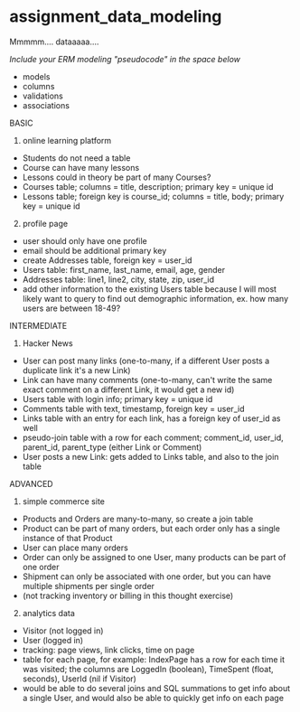 # assignment_data_modeling
Mmmmm.... dataaaaa....

*Include your ERM modeling "pseudocode" in the space below*

- models
- columns
- validations
- associations



BASIC
1. online learning platform
- Students do not need a table
- Course can have many lessons
- Lessons could in theory be part of many Courses?
- Courses table; columns = title, description; primary key = unique id
- Lessons table; foreign key is course_id; columns = title, body; primary key = unique id

2. profile page
- user should only have one profile
- email should be additional primary key
- create Addresses table, foreign key = user_id
- Users table: first_name, last_name, email, age, gender
- Addresses table: line1, line2, city, state, zip, user_id
- add other information to the existing Users table because I will most likely want to query to find out demographic information, ex. how many users are between 18-49?


INTERMEDIATE
1. Hacker News
- User can post many links (one-to-many, if a different User posts a duplicate link it's a new Link)
- Link can have many comments (one-to-many, can't write the same exact comment on a different Link, it would get a new id)
- Users table with login info; primary key = unique id
- Comments table with text, timestamp, foreign key = user_id
- Links table with an entry for each link, has a foreign key of user_id as well
- pseudo-join table with a row for each comment; comment_id, user_id, parent_id, parent_type (either Link or Comment)
- User posts a new Link: gets added to Links table, and also to the join table


ADVANCED
1. simple commerce site
- Products and Orders are many-to-many, so create a join table
- Product can be part of many orders, but each order only has a single instance of that Product
- User can place many orders
- Order can only be assigned to one User, many products can be part of one order
- Shipment can only be associated with one order, but you can have multiple shipments per single order
- (not tracking inventory or billing in this thought exercise)

2. analytics data
- Visitor (not logged in)
- User (logged in)
- tracking: page views, link clicks, time on page
- table for each page, for example: IndexPage has a row for each time it was visited; the columns are LoggedIn (boolean), TimeSpent (float, seconds), UserId (nil if Visitor)
- would be able to do several joins and SQL summations to get info about a single User, and would also be able to quickly get info on each page